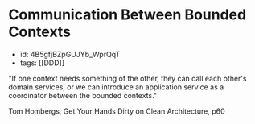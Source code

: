 # Communication Between Bounded Contexts
* id: 4B5gfjBZpGUJYb_WprQqT
* tags: [[DDD]]

"If one context needs something of the other, they can call each other's domain services, or we can introduce an application service as a coordinator between the bounded contexts."

Tom Hombergs, Get Your Hands Dirty on Clean Architecture, p60